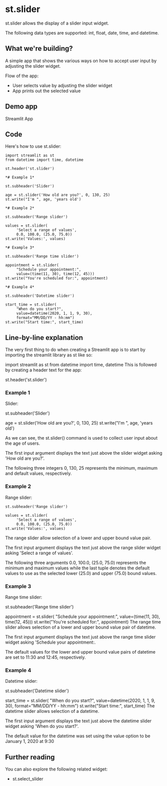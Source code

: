 # st.slider

st.slider allows the display of a slider input widget.

The following data types are supported: int, float, date, time, and datetime.

## What we're building?

A simple app that shows the various ways on how to accept user input by adjusting the slider widget.

Flow of the app:

 - User selects value by adjusting the slider widget
 - App prints out the selected value

## Demo app

Streamlit App

## Code

Here's how to use st.slider:

```
import streamlit as st
from datetime import time, datetime

st.header('st.slider')

*# Example 1*

st.subheader('Slider')

age = st.slider('How old are you?', 0, 130, 25)
st.write("I'm ", age, 'years old')

*# Example 2*

st.subheader('Range slider')

values = st.slider(
     'Select a range of values',
     0.0, 100.0, (25.0, 75.0))
st.write('Values:', values)

*# Example 3*

st.subheader('Range time slider')

appointment = st.slider(
     "Schedule your appointment:",
     value=(time(11, 30), time(12, 45)))
st.write("You're scheduled for:", appointment)

*# Example 4*

st.subheader('Datetime slider')

start_time = st.slider(
     "When do you start?",
     value=datetime(2020, 1, 1, 9, 30),
     format="MM/DD/YY - hh:mm")
st.write("Start time:", start_time)
```

## Line-by-line explanation

The very first thing to do when creating a Streamlit app is to start by importing the streamlit library as st like so:

import streamlit as st
from datetime import time, datetime
This is followed by creating a header text for the app:

st.header('st.slider')
### Example 1

Slider:

st.subheader('Slider')

age = st.slider('How old are you?', 0, 130, 25)
st.write("I'm ", age, 'years old')

As we can see, the st.slider() command is used to collect user input about the age of users.

The first input argument displays the text just above the slider widget asking 'How old are you?'.

The following three integers 0, 130, 25 represents the minimum, maximum and default values, respectively.

### Example 2

Range slider:

```
st.subheader('Range slider')

values = st.slider(
     'Select a range of values',
     0.0, 100.0, (25.0, 75.0))
st.write('Values:', values)
```

The range slider allow selection of a lower and upper bound value pair.

The first input argument displays the text just above the range slider widget asking 'Select a range of values'.

The following three arguments 0.0, 100.0, (25.0, 75.0) represents the minimum and maximum values while the last tuple denotes the default values to use as the selected lower (25.0) and upper (75.0) bound values.

### Example 3

Range time slider:

st.subheader('Range time slider')

appointment = st.slider(
     "Schedule your appointment:",
     value=(time(11, 30), time(12, 45)))
st.write("You're scheduled for:", appointment)
The range time slider allows selection of a lower and upper bound value pair of datetime.

The first input argument displays the text just above the range time slider widget asking 'Schedule your appointment:.

The default values for the lower and upper bound value pairs of datetime are set to 11:30 and 12:45, respectively.

### Example 4

Datetime slider:

st.subheader('Datetime slider')

start_time = st.slider(
     "When do you start?",
     value=datetime(2020, 1, 1, 9, 30),
     format="MM/DD/YY - hh:mm")
st.write("Start time:", start_time)
The datetime slider allows selection of a datetime.

The first input argument displays the text just above the datetime slider widget asking 'When do you start?'.

The default value for the datetime was set using the value option to be January 1, 2020 at 9:30

## Further reading
You can also explore the following related widget:

 - st.select_slider